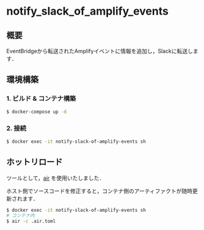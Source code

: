 # notify_slack_of_amplify_events

## 概要

EventBridgeから転送されたAmplifyイベントに情報を追加し，Slackに転送します．

## 環境構築

### 1. ビルド & コンテナ構築

```sh
$ docker-compose up -d
````

### 2. 接続

```sh
$ docker exec -it notify-slack-of-amplify-events sh 
```

## ホットリロード

ツールとして，[air](https://github.com/cosmtrek/air) を使用いたしました．

ホスト側でソースコードを修正すると，コンテナ側のアーティファクトが随時更新されます．

```sh
$ docker exec -it notify-slack-of-amplify-events sh 
# コンテナ内
$ air -c .air.toml
```
